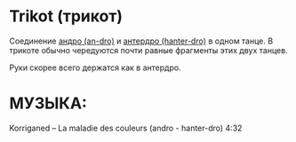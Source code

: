 Trikot (трикот)
===============
Соединение [андро (an-dro)](an-dro-nevez.md) и [антердро (hanter-dro)](hanter-dro.md) в одном танце. В трикоте обычно чередуются почти равные фрагменты этих двух танцев.

Руки скорее всего держатся как в антердро.

МУЗЫКА:
=======
Korriganed – La maladie des couleurs (andro - hanter-dro) 4:32
